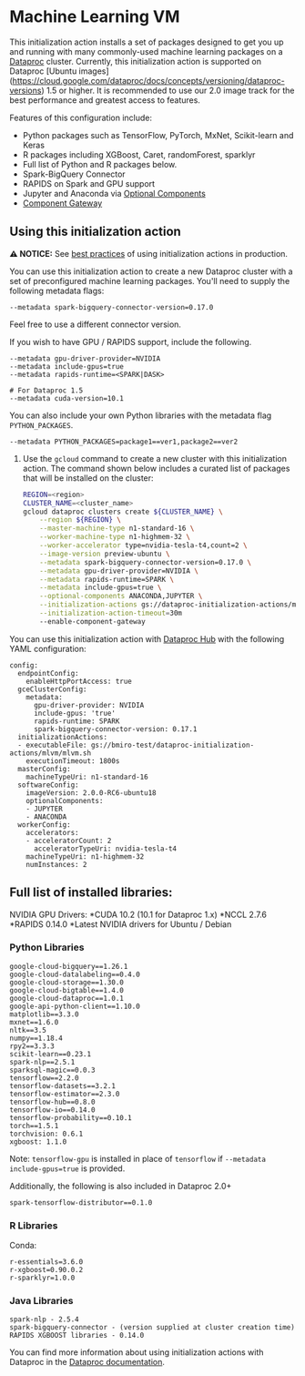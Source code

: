# Machine Learning VM

This initialization action installs a set of packages designed to get you up and running with many commonly-used machine learning packages on a
[Dataproc](https://cloud.google.com/dataproc) cluster. Currently, this initialization action is supported on Dataproc [Ubuntu images] (https://cloud.google.com/dataproc/docs/concepts/versioning/dataproc-versions) 1.5 or higher. It is recommended to use our 2.0 image track for the best performance and greatest access to features. 

Features of this configuration include:

* Python packages such as  TensorFlow, PyTorch, MxNet, Scikit-learn and Keras
* R packages including XGBoost, Caret, randomForest, sparklyr
* Full list of Python and R packages below.
* Spark-BigQuery Connector
* RAPIDS on Spark and GPU support
* Jupyter and Anaconda via [Optional Components](https://cloud.google.com/dataproc/docs/concepts/components/overview)
* [Component Gateway](https://cloud.google.com/dataproc/docs/concepts/accessing/dataproc-gateways)

## Using this initialization action

**:warning: NOTICE:** See [best practices](/README.md#how-initialization-actions-are-used) of using initialization actions in production.

You can use this initialization action to create a new Dataproc cluster with a set of preconfigured machine learning packages. You'll need to supply the following metadata flags:

```
--metadata spark-bigquery-connector-version=0.17.0
```
Feel free to use a different connector version. 

If you wish to have GPU / RAPIDS support, include the following.
```
--metadata gpu-driver-provider=NVIDIA
--metadata include-gpus=true
--metadata rapids-runtime=<SPARK|DASK>

# For Dataproc 1.5
--metadata cuda-version=10.1
```

You can also include your own Python libraries with the metadata flag `PYTHON_PACKAGES`.
```
--metadata PYTHON_PACKAGES=package1==ver1,package2==ver2
```


1.  Use the `gcloud` command to create a new cluster with this initialization action. The command shown below includes a curated list of packages that will be installed on the cluster:

    ```bash
    REGION=<region>
    CLUSTER_NAME=<cluster_name>
    gcloud dataproc clusters create ${CLUSTER_NAME} \
        --region ${REGION} \
        --master-machine-type n1-standard-16 \
        --worker-machine-type n1-highmem-32 \
        --worker-accelerator type=nvidia-tesla-t4,count=2 \
        --image-version preview-ubuntu \
        --metadata spark-bigquery-connector-version=0.17.0 \
        --metadata gpu-driver-provider=NVIDIA \
        --metadata rapids-runtime=SPARK \
        --metadata include-gpus=true \
        --optional-components ANACONDA,JUPYTER \
        --initialization-actions gs://dataproc-initialization-actions/mlvm/mlvm.sh \
        --initialization-action-timeout=30m
        --enable-component-gateway  
    ```

You can use this initialization action with [Dataproc Hub](https://cloud.google.com/dataproc/docs/tutorials/dataproc-hub-admins) with the following YAML configuration:

```
config:
  endpointConfig:
    enableHttpPortAccess: true
  gceClusterConfig:
    metadata:
      gpu-driver-provider: NVIDIA
      include-gpus: 'true'
      rapids-runtime: SPARK
      spark-bigquery-connector-version: 0.17.1
  initializationActions:
  - executableFile: gs://bmiro-test/dataproc-initialization-actions/mlvm/mlvm.sh
    executionTimeout: 1800s
  masterConfig:
    machineTypeUri: n1-standard-16
  softwareConfig:
    imageVersion: 2.0.0-RC6-ubuntu18
    optionalComponents:
    - JUPYTER
    - ANACONDA
  workerConfig:
    accelerators:
    - acceleratorCount: 2
      acceleratorTypeUri: nvidia-tesla-t4
    machineTypeUri: n1-highmem-32
    numInstances: 2
```

## Full list of installed libraries:

NVIDIA GPU Drivers: 
*CUDA 10.2 (10.1 for Dataproc 1.x)
*NCCL 2.7.6
*RAPIDS 0.14.0
*Latest NVIDIA drivers for Ubuntu / Debian

### Python Libraries
```
google-cloud-bigquery==1.26.1
google-cloud-datalabeling==0.4.0
google-cloud-storage==1.30.0
google-cloud-bigtable==1.4.0
google-cloud-dataproc==1.0.1
google-api-python-client==1.10.0
matplotlib==3.3.0
mxnet==1.6.0 
nltk==3.5
numpy==1.18.4 
rpy2==3.3.3
scikit-learn==0.23.1 
spark-nlp==2.5.1
sparksql-magic==0.0.3
tensorflow==2.2.0
tensorflow-datasets==3.2.1
tensorflow-estimator==2.3.0
tensorflow-hub==0.8.0
tensorflow-io==0.14.0
tensorflow-probability==0.10.1
torch==1.5.1
torchvision: 0.6.1
xgboost: 1.1.0
```

Note: `tensorflow-gpu` is installed in place of `tensorflow` if `--metadata include-gpus=true` is provided.  

Additionally, the following is also included in Dataproc 2.0+
```
spark-tensorflow-distributor==0.1.0
```

### R Libraries
Conda: 
```
r-essentials=3.6.0
r-xgboost=0.90.0.2
r-sparklyr=1.0.0
```

### Java Libraries
```
spark-nlp - 2.5.4
spark-bigquery-connector - (version supplied at cluster creation time)
RAPIDS XGBOOST libraries - 0.14.0
```


You can find more information about using initialization actions with Dataproc
in the [Dataproc documentation](https://cloud.google.com/dataproc/init-actions).